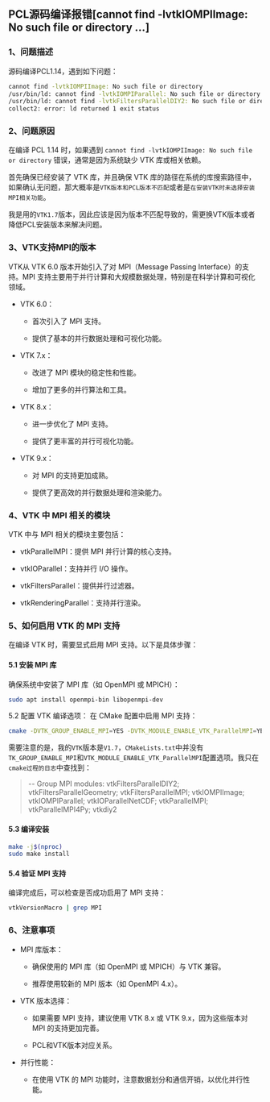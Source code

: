 ## PCL源码编译报错[cannot find -lvtkIOMPIImage: No such file or directory ...]

### 1、问题描述
源码编译PCL1.14，遇到如下问题：
```bash
cannot find -lvtkIOMPIImage: No such file or directory
/usr/bin/ld: cannot find -lvtkIOMPIParallel: No such file or directory
/usr/bin/ld: cannot find -lvtkFiltersParallelDIY2: No such file or directory
collect2: error: ld returned 1 exit status
```

### 2、问题原因
在编译 PCL 1.14 时，如果遇到 `cannot find -lvtkIOMPIImage: No such file or directory` 错误，通常是因为系统缺少 VTK 库或相关依赖。 

首先确保已经安装了 VTK 库，并且确保 VTK 库的路径在系统的库搜索路径中，如果确认无问题，那大概率是`VTK版本和PCL版本不匹配`或者是`在安装VTK时未选择安装MPI相关功能`。

我是用的`VTK1.7`版本，因此应该是因为版本不匹配导致的，需更换VTK版本或者降低PCL安装版本来解决问题。

### 3、VTK支持MPI的版本 
VTK从 VTK 6.0 版本开始引入了对 MPI（Message Passing Interface）的支持。MPI 支持主要用于并行计算和大规模数据处理，特别是在科学计算和可视化领域。
 - VTK 6.0：

    - 首次引入了 MPI 支持。

    - 提供了基本的并行数据处理和可视化功能。

 - VTK 7.x：

    - 改进了 MPI 模块的稳定性和性能。

    - 增加了更多的并行算法和工具。

 - VTK 8.x：

    - 进一步优化了 MPI 支持。

    - 提供了更丰富的并行可视化功能。

 - VTK 9.x：

    - 对 MPI 的支持更加成熟。

    - 提供了更高效的并行数据处理和渲染能力。

### 4、VTK 中 MPI 相关的模块
VTK 中与 MPI 相关的模块主要包括：

 - vtkParallelMPI：提供 MPI 并行计算的核心支持。

 - vtkIOParallel：支持并行 I/O 操作。

 - vtkFiltersParallel：提供并行过滤器。

 - vtkRenderingParallel：支持并行渲染。

### 5、如何启用 VTK 的 MPI 支持
在编译 VTK 时，需要显式启用 MPI 支持。以下是具体步骤：
#### 5.1 安装 MPI 库
确保系统中安装了 MPI 库（如 OpenMPI 或 MPICH）：
```bash
sudo apt install openmpi-bin libopenmpi-dev
```
 5.2 配置 VTK 编译选项：
在 CMake 配置中启用 MPI 支持： 
```bash
cmake -DVTK_GROUP_ENABLE_MPI=YES -DVTK_MODULE_ENABLE_VTK_ParallelMPI=YES ..
```
需要注意的是，我的`VTK`版本是`V1.7`，`CMakeLists.txt`中并没有`TK_GROUP_ENABLE_MPI`和`VTK_MODULE_ENABLE_VTK_ParallelMPI`配置选项。我只在`cmake过程的日志`中查找到：
>-- Group MPI modules: vtkFiltersParallelDIY2; vtkFiltersParallelGeometry; vtkFiltersParallelMPI; vtkIOMPIImage; vtkIOMPIParallel; vtkIOParallelNetCDF; vtkParallelMPI; vtkParallelMPI4Py; vtkdiy2

#### 5.3 编译安装
```bash
make -j$(nproc)
sudo make install
```

#### 5.4 验证 MPI 支持
编译完成后，可以检查是否成功启用了 MPI 支持： 
```bash
vtkVersionMacro | grep MPI
```

### 6、注意事项
 - MPI 库版本：

    - 确保使用的 MPI 库（如 OpenMPI 或 MPICH）与 VTK 兼容。

    - 推荐使用较新的 MPI 版本（如 OpenMPI 4.x）。

 - VTK 版本选择：

    - 如果需要 MPI 支持，建议使用 VTK 8.x 或 VTK 9.x，因为这些版本对 MPI 的支持更加完善。

    - PCL和VTK版本对应关系。

 - 并行性能：

    - 在使用 VTK 的 MPI 功能时，注意数据划分和通信开销，以优化并行性能。
        